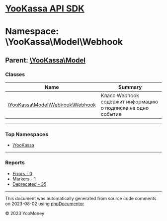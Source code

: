 # [YooKassa API SDK](../home.md)

# Namespace: \YooKassa\Model\Webhook

## Parent: [\YooKassa\Model](../namespaces/yookassa-model.md)

### Classes

| Name | Summary |
| ---- | ------- |
| [\YooKassa\Model\Webhook\Webhook](../classes/YooKassa-Model-Webhook-Webhook.md) | Класс Webhook содержит информацию о подписке на одно событие |

---

### Top Namespaces

* [\YooKassa](../namespaces/yookassa.md)

---

### Reports
* [Errors - 0](../reports/errors.md)
* [Markers - 1](../reports/markers.md)
* [Deprecated - 35](../reports/deprecated.md)

---

This document was automatically generated from source code comments on 2023-08-02 using [phpDocumentor](http://www.phpdoc.org/)

&copy; 2023 YooMoney